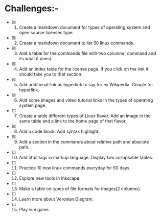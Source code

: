 
# Challenges:-
- [x] 1) Create a markdown document for types of operating system and open source licenses type. 
- [x] 2) Create a markdown document to list 50 linux commands. 
- [x] 3) Add a table for the commands file with two columns( command and its what it does). 
- [x] 4) Add an index table for the license page. If you click on the link it should take you to that section.
- [x] 5) Add additional link as hyperlink to say for ex Wikipedia. Google for hyperlink.
- [x] 6) Add some images and video tutorial links in the types of operating system page.
- [ ] 7) Create a table different types of Linux flavor. Add an image in the same table and a link to the home page of that flavor.
- [x] 8) Add a code block. Add syntax highlight.
- [x] 9) Add a section in the commands about relative path and absolute path.
- [ ] 10) Add html tags in markup language. Display two collapsable tables.
- [ ] 11) Practice 10 new linux commands everyday for 60 days.
- [ ] 12) Explore new tools in Inkscape.
- [ ] 13) Make a table on types of file formats for images(2 columns).
- [ ] 14) Learn more about Veronian Diagram.
- [ ] 15) Play vim game.
